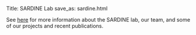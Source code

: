 Title: SARDINE Lab
save_as: sardine.html

See [here](https://sardine-lab.github.io) for more information about the SARDINE lab, our team, and some of our projects and recent publications.

